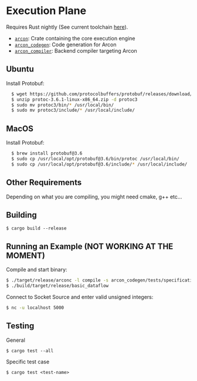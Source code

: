 # Execution Plane

Requires Rust nightly (See current toolchain [here](rust-toolchain)).

* [`arcon`]: Crate containing the core execution engine
* [`arcon_codegen`]: Code generation for Arcon
* [`arcon_compiler`]: Backend compiler targeting Arcon 

[`arcon`]: arcon
[`arcon_codegen`]: arcon_codegen
[`arcon_compiler`]: arcon_compiler


## Ubuntu

Install Protobuf:

```bash
  $ wget https://github.com/protocolbuffers/protobuf/releases/download/v3.6.1/protoc-3.6.1-linux-x86_64.zip
  $ unzip protoc-3.6.1-linux-x86_64.zip -d protoc3
  $ sudo mv protoc3/bin/* /usr/local/bin/
  $ sudo mv protoc3/include/* /usr/local/include/
```
## MacOS

Install Protobuf:
  
```bash
  $ brew install protobuf@3.6
  $ sudo cp /usr/local/opt/protobuf@3.6/bin/protoc /usr/local/bin/
  $ sudo cp /usr/local/opt/protobuf@3.6/include/* /usr/local/include/
```


## Other Requirements

Depending on what you are compiling, you might need cmake, g++ etc...

## Building

```
$ cargo build --release
```

## Running an Example (NOT WORKING AT THE MOMENT)

Compile and start binary:

```bash
$ ./target/release/arconc -l compile -s arcon_codegen/tests/specifications/basic_dataflow.json
$ ./build/target/release/basic_dataflow
```

Connect to Socket Source and enter valid unsigned integers:

```bash
$ nc -u localhost 5000
```

## Testing

General
```
$ cargo test --all
```

Specific test case
```
$ cargo test <test-name>
```
